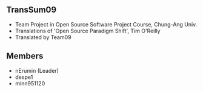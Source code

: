 ## TransSum09
- Team Project in Open Source Software Project Course, Chung-Ang Univ.
- Translations of 'Open Source Paradigm Shift', Tim O'Reilly
- Translated by Team09
## Members
- nErumin (Leader)
- despe1
- minn951120
